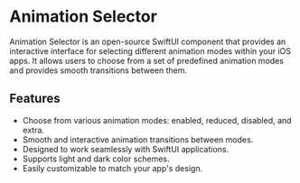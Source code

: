 # Animation Selector

Animation Selector is an open-source SwiftUI component that provides an interactive interface for selecting different animation modes within your iOS apps. It allows users to choose from a set of predefined animation modes and provides smooth transitions between them.

## Features

- Choose from various animation modes: enabled, reduced, disabled, and extra.
- Smooth and interactive animation transitions between modes.
- Designed to work seamlessly with SwiftUI applications.
- Supports light and dark color schemes.
- Easily customizable to match your app's design.
